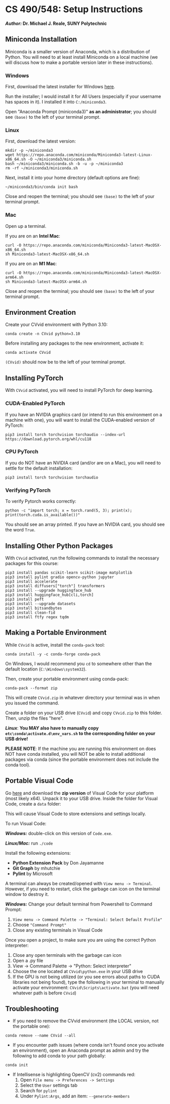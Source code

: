 # CS 490/548: Setup Instructions
***Author:* Dr. Michael J. Reale, SUNY Polytechnic**

## Miniconda Installation

Miniconda is a smaller version of Anaconda, which is a distribution of Python.  You will need to at least install Miniconda on a local machine (we will discuss how to make a portable version later in these instructions).

### Windows

First, download the latest installer for Windows [here](https://docs.conda.io/projects/miniconda/en/latest/).

Run the installer; I would install it for All Users (especially if your username has spaces in it).  I installed it into ```C:/miniconda3```.

Open "Anaconda Prompt (miniconda3)" **as an administrator**; you should see ```(base)``` to the left of your terminal prompt.

### Linux

First, download the latest version:
```
mkdir -p ~/miniconda3
wget https://repo.anaconda.com/miniconda/Miniconda3-latest-Linux-x86_64.sh -O ~/miniconda3/miniconda.sh
bash ~/miniconda3/miniconda.sh -b -u -p ~/miniconda3
rm -rf ~/miniconda3/miniconda.sh
```

Next, install it into your home directory (default options are fine):
```
~/miniconda3/bin/conda init bash
```

Close and reopen the terminal; you should see ```(base)``` to the left of your terminal prompt.

### Mac
Open up a terminal.

If you are on an **Intel Mac**:
```
curl -O https://repo.anaconda.com/miniconda/Miniconda3-latest-MacOSX-x86_64.sh
sh Miniconda3-latest-MacOSX-x86_64.sh
```
If you are on an **M1 Mac**:
```
curl -O https://repo.anaconda.com/miniconda/Miniconda3-latest-MacOSX-arm64.sh
sh Miniconda3-latest-MacOSX-arm64.sh
```
Close and reopen the terminal; you should see ```(base)``` to the left of your terminal prompt.

## Environment Creation
Create your CVvid environment with Python 3.10:
```
conda create -n CVvid python=3.10
```

Before installing any packages to the new environment, activate it:
```
conda activate CVvid
```

```(CVvid)``` should now be to the left of your terminal prompt.

## Installing PyTorch
With ```CVvid``` activated, you will need to install PyTorch for deep learning.  

### CUDA-Enabled PyTorch
If you have an NVIDIA graphics card (or intend to run this environment on a machine with one), you will want to install the CUDA-enabled version of PyTorch:

```
pip3 install torch torchvision torchaudio --index-url https://download.pytorch.org/whl/cu118
```

### CPU PyTorch
If you do NOT have an NVIDIA card (and/or are on a Mac), you will need to settle for the default installation:

```
pip3 install torch torchvision torchaudio
```

### Verifying PyTorch
To verify Pytorch works correctly:
```
python -c "import torch; x = torch.rand(5, 3); print(x); print(torch.cuda.is_available())"
```
You should see an array printed.  If you have an NVIDIA card, you should see the word ```True```.

## Installing Other Python Packages
With ```CVvid``` activated, run the following commands to install the necessary packages for this course:
```
pip3 install pandas scikit-learn scikit-image matplotlib 
pip3 install pylint gradio opencv-python jupyter
pip3 install accelerate 
pip3 install diffusers["torch"] transformers 
pip3 install --upgrade huggingface_hub
pip3 install huggingface_hub[cli,torch]
pip3 install peft
pip3 install --upgrade datasets
pip3 install bitsandbytes
pip3 install clean-fid
pip3 install ftfy regex tqdm
```

## Making a Portable Environment

While ```CVvid``` is active, install the ```conda-pack``` tool:
```
conda install -y -c conda-forge conda-pack
```

On Windows, I would recommend you ```cd``` to somewhere other than the default location (```C:\Windows\system32```).

Then, create your portable environment using conda-pack:
```
conda-pack --format zip
```
This will create ```CVvid.zip``` in whatever directory your terminal was in when you issued the command.

Create a folder on your USB drive (```CVvid```) and copy ```CVvid.zip``` to this folder.  Then, unzip the files "here".

***Linux***: **You MAY also have to manually copy ```etc\conda\activate.d\env_vars.sh``` to the corresponding folder on your USB drive!**

**PLEASE NOTE**: If the machine you are running this environment on does NOT have conda installed, you will NOT be able to install additional packages via conda (since the portable environment does not include the conda tool).

## Portable Visual Code
Go [here](https://code.visualstudio.com/Download) and download the **zip version** of Visual Code for your platform (most likely x64).
Unpack it to your USB drive.  Inside the folder for Visual Code, create a ```data``` folder:

This will cause Visual Code to store extensions and settings locally.

To run Visual Code:

***Windows:*** double-click on this version of ```Code.exe```.

***Linux/Mac:*** run ```./code```

Install the following extensions:
- **Python Extension Pack** by Don Jayamanne
- **Git Graph** by mhutchie
- **Pylint** by Microsoft

A terminal can always be created/opened with ```View menu -> Terminal```.  However, if you need to restart, click the garbage can icon on the terminal window to destroy it.

***Windows:*** Change your default terminal from Powershell to Command Prompt:
1. ```View menu -> Command Palette -> "Terminal: Select Default Profile"```
2. Choose ```"Command Prompt"```
3. Close any existing terminals in Visual Code

Once you open a project, to make sure you are using the correct Python interpreter:
1. Close any open terminals with the garbage can icon
2. Open a .py file
3. View -> Command Palette -> "Python: Select interpreter"
4. Choose the one located at ```CVvid\python.exe``` in your USB drive
5. If the GPU is not being utilized (or you see errors about paths to CUDA libraries not being found), type the following in your terminal to manually activate your environment: ```CVvid\Scripts\activate.bat``` (you will need whatever path is before ```CVvid```)

## Troubleshooting

* If you need to remove the CVvid environment (the LOCAL version, not the portable one):
```
conda remove --name CVvid --all
```

* If you encounter path issues (where conda isn't found once you activate an environment), open an Anaconda prompt as admin and try the following to add conda to your path globally: 
```
conda init
```

* If Intellisense is highlighting OpenCV (cv2) commands red:
    1. Open ```File menu -> Preferences -> Settings```
    2. Select the ```User``` settings tab
    3. Search for ```pylint```
    4. Under ```Pylint:Args```, add an item: ```--generate-members```

